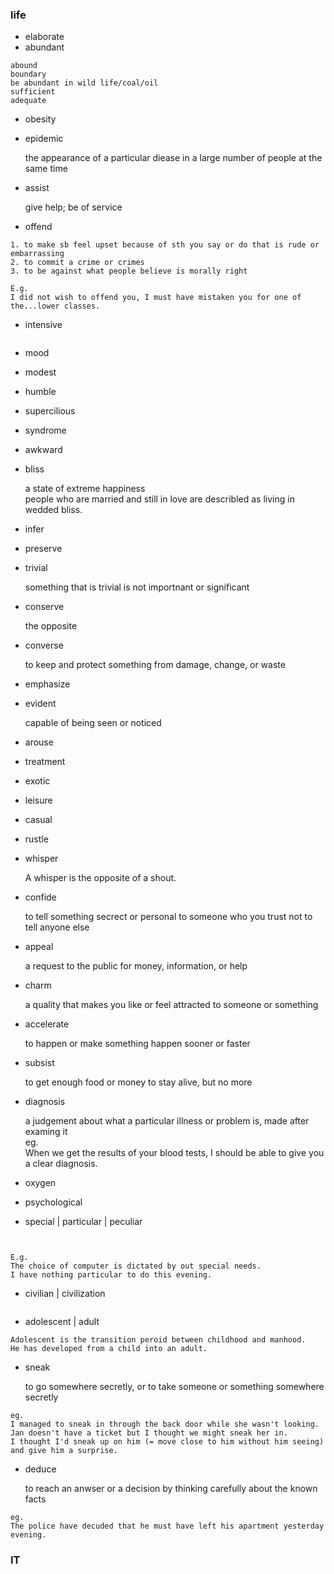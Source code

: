 ### life


- elaborate
- abundant

```
abound
boundary
be abundant in wild life/coal/oil
sufficient
adequate
```

- obesity
- epidemic

  the appearance of a particular diease in a large number of people at the same time

- assist

  give help; be of service
  
- offend

```
1. to make sb feel upset because of sth you say or do that is rude or embarrassing
2. to commit a crime or crimes
3. to be against what people believe is morally right

E.g.
I did not wish to offend you, I must have mistaken you for one of the...lower classes.
```

- intensive

```

```

- mood
- modest
- humble
- supercilious
- syndrome
- awkward
- bliss

  a state of extreme happiness  
  people who are married and still in love are describled as living in wedded bliss.

- infer
- preserve
- trivial

  something that is trivial is not importnant or significant

- conserve

  the opposite

- converse

  to keep and protect something from damage, change, or waste

- emphasize
- evident

  capable of being seen or noticed

- arouse
- treatment
- exotic
- leisure
- casual
- rustle
- whisper

  A whisper is the opposite of a shout.

- confide

  to tell something secrect or personal to someone who you trust not to tell anyone else

- appeal

  a request to the public for money, information, or help

- charm
  
  a quality that makes you like or feel attracted to someone or something

- accelerate

  to happen or make something happen sooner or faster

- subsist

  to get enough food or money to stay alive, but no more

- diagnosis

  a judgement about what a particular illness or problem is, made after examing it  
  eg.  
  When we get the results of your blood tests, I should be able to give you a clear diagnosis.
  
- oxygen
- psychological
- special | particular | peculiar

```


E.g.
The choice of computer is dictated by out special needs.
I have nothing particular to do this evening.
```

- civilian | civilization

```

```

- adolescent | adult

```
Adolescent is the transition peroid between childhood and manhood.
He has developed from a child into an adult.
```

- sneak

  to go somewhere secretly, or to take someone or something somewhere secretly

```
eg.
I managed to sneak in through the back door while she wasn't looking.
Jan doesn't have a ticket but I thought we might sneak her in.
I thought I'd sneak up on him (= move close to him without him seeing) and give him a surprise.
```

- deduce
  
  to reach an anwser or a decision by thinking carefully about the known facts

```
eg.
The police have decuded that he must have left his apartment yesterday evening.
```
### IT

```

```
